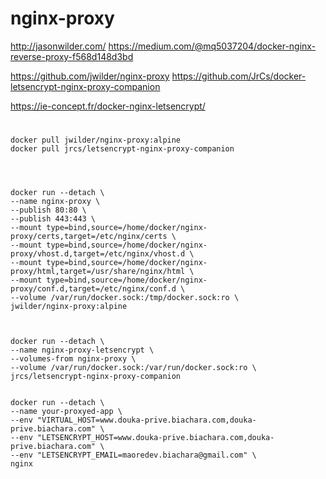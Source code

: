 # nginx-proxy

http://jasonwilder.com/
https://medium.com/@mq5037204/docker-nginx-reverse-proxy-f568d148d3bd

https://github.com/jwilder/nginx-proxy
https://github.com/JrCs/docker-letsencrypt-nginx-proxy-companion

https://ie-concept.fr/docker-nginx-letsencrypt/



#

```
docker pull jwilder/nginx-proxy:alpine
docker pull jrcs/letsencrypt-nginx-proxy-companion




docker run --detach \
--name nginx-proxy \
--publish 80:80 \
--publish 443:443 \
--mount type=bind,source=/home/docker/nginx-proxy/certs,target=/etc/nginx/certs \
--mount type=bind,source=/home/docker/nginx-proxy/vhost.d,target=/etc/nginx/vhost.d \
--mount type=bind,source=/home/docker/nginx-proxy/html,target=/usr/share/nginx/html \
--mount type=bind,source=/home/docker/nginx-proxy/conf.d,target=/etc/nginx/conf.d \
--volume /var/run/docker.sock:/tmp/docker.sock:ro \
jwilder/nginx-proxy:alpine



docker run --detach \
--name nginx-proxy-letsencrypt \
--volumes-from nginx-proxy \
--volume /var/run/docker.sock:/var/run/docker.sock:ro \
jrcs/letsencrypt-nginx-proxy-companion


docker run --detach \
--name your-proxyed-app \
--env "VIRTUAL_HOST=www.douka-prive.biachara.com,douka-prive.biachara.com" \
--env "LETSENCRYPT_HOST=www.douka-prive.biachara.com,douka-prive.biachara.com" \
--env "LETSENCRYPT_EMAIL=maoredev.biachara@gmail.com" \
nginx




```
